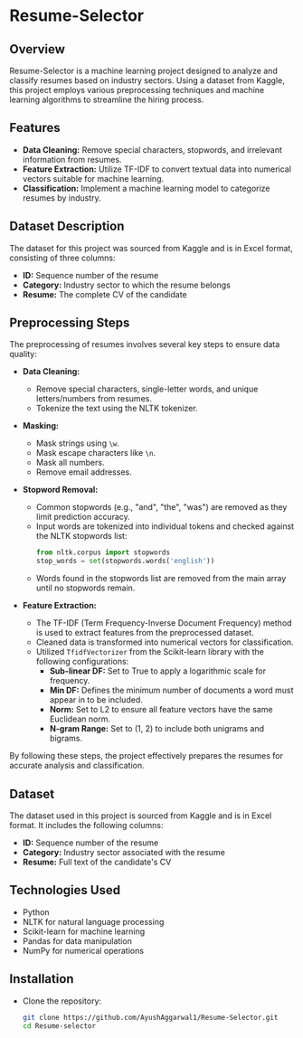 # Resume-Selector

## Overview
Resume-Selector is a machine learning project designed to analyze and classify resumes based on industry sectors. Using a dataset from Kaggle, this project employs various preprocessing techniques and machine learning algorithms to streamline the hiring process.

## Features
- **Data Cleaning:** Remove special characters, stopwords, and irrelevant information from resumes.
- **Feature Extraction:** Utilize TF-IDF to convert textual data into numerical vectors suitable for machine learning.
- **Classification:** Implement a machine learning model to categorize resumes by industry.

## Dataset Description
The dataset for this project was sourced from Kaggle and is in Excel format, consisting of three columns:

- **ID:** Sequence number of the resume
- **Category:** Industry sector to which the resume belongs
- **Resume:** The complete CV of the candidate

## Preprocessing Steps
The preprocessing of resumes involves several key steps to ensure data quality:
- **Data Cleaning:**
   - Remove special characters, single-letter words, and unique letters/numbers from resumes.
   - Tokenize the text using the NLTK tokenizer.

- **Masking:**
   - Mask strings using `\w`.
   - Mask escape characters like `\n`.
   - Mask all numbers.
   - Remove email addresses.

- **Stopword Removal:**
   - Common stopwords (e.g., "and", "the", "was") are removed as they limit prediction accuracy.
   - Input words are tokenized into individual tokens and checked against the NLTK stopwords list:
     ```python
     from nltk.corpus import stopwords
     stop_words = set(stopwords.words('english'))
     ```
   - Words found in the stopwords list are removed from the main array until no stopwords remain.

- **Feature Extraction:**
   - The TF-IDF (Term Frequency-Inverse Document Frequency) method is used to extract features from the preprocessed dataset.
   - Cleaned data is transformed into numerical vectors for classification.
   - Utilized `TfidfVectorizer` from the Scikit-learn library with the following configurations:
     - **Sub-linear DF:** Set to True to apply a logarithmic scale for frequency.
     - **Min DF:** Defines the minimum number of documents a word must appear in to be included.
     - **Norm:** Set to L2 to ensure all feature vectors have the same Euclidean norm.
     - **N-gram Range:** Set to (1, 2) to include both unigrams and bigrams.

By following these steps, the project effectively prepares the resumes for accurate analysis and classification.

## Dataset
The dataset used in this project is sourced from Kaggle and is in Excel format. It includes the following columns:
- **ID:** Sequence number of the resume
- **Category:** Industry sector associated with the resume
- **Resume:** Full text of the candidate's CV

## Technologies Used
- Python
- NLTK for natural language processing
- Scikit-learn for machine learning
- Pandas for data manipulation
- NumPy for numerical operations

## Installation
 - Clone the repository:
   ```bash
   git clone https://github.com/AyushAggarwal1/Resume-Selector.git
   cd Resume-selector

